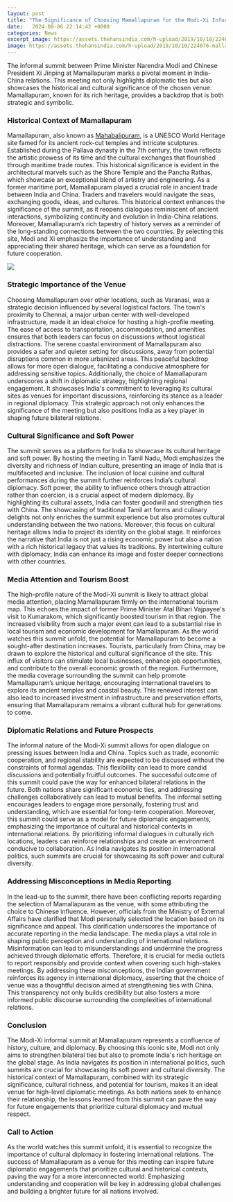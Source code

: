 ```yaml
---
layout: post
title: "The Significance of Choosing Mamallapuram for the Modi-Xi Informal Summit"
date:   2024-08-06 22:14:42 +0000
categories: News
excerpt_image: https://assets.thehansindia.com/h-upload/2019/10/10/224676-mallapuram.webp
image: https://assets.thehansindia.com/h-upload/2019/10/10/224676-mallapuram.webp
---
```


The informal summit between Prime Minister Narendra Modi and Chinese President Xi Jinping at Mamallapuram marks a pivotal moment in India-China relations. This meeting not only highlights diplomatic ties but also showcases the historical and cultural significance of the chosen venue. Mamallapuram, known for its rich heritage, provides a backdrop that is both strategic and symbolic.
### Historical Context of Mamallapuram
Mamallapuram, also known as [Mahabalipuram](https://us.edu.vn/en/Mahabalipuram), is a UNESCO World Heritage site famed for its ancient rock-cut temples and intricate sculptures. Established during the Pallava dynasty in the 7th century, the town reflects the artistic prowess of its time and the cultural exchanges that flourished through maritime trade routes. This historical significance is evident in the architectural marvels such as the Shore Temple and the Pancha Rathas, which showcase an exceptional blend of artistry and engineering.
As a former maritime port, Mamallapuram played a crucial role in ancient trade between India and China. Traders and travelers would navigate the seas, exchanging goods, ideas, and cultures. This historical context enhances the significance of the summit, as it reopens dialogues reminiscent of ancient interactions, symbolizing continuity and evolution in India-China relations.
Moreover, Mamallapuram’s rich tapestry of history serves as a reminder of the long-standing connections between the two countries. By selecting this site, Modi and Xi emphasize the importance of understanding and appreciating their shared heritage, which can serve as a foundation for future cooperation.

![](https://assets.thehansindia.com/h-upload/2019/10/10/224676-mallapuram.webp)
### Strategic Importance of the Venue
Choosing Mamallapuram over other locations, such as Varanasi, was a strategic decision influenced by several logistical factors. The town's proximity to Chennai, a major urban center with well-developed infrastructure, made it an ideal choice for hosting a high-profile meeting. The ease of access to transportation, accommodation, and amenities ensures that both leaders can focus on discussions without logistical distractions.
The serene coastal environment of Mamallapuram also provides a safer and quieter setting for discussions, away from potential disruptions common in more urbanized areas. This peaceful backdrop allows for more open dialogue, facilitating a conducive atmosphere for addressing sensitive topics.
Additionally, the choice of Mamallapuram underscores a shift in diplomatic strategy, highlighting regional engagement. It showcases India's commitment to leveraging its cultural sites as venues for important discussions, reinforcing its stance as a leader in regional diplomacy. This strategic approach not only enhances the significance of the meeting but also positions India as a key player in shaping future bilateral relations.
### Cultural Significance and Soft Power
The summit serves as a platform for India to showcase its cultural heritage and soft power. By hosting the meeting in Tamil Nadu, Modi emphasizes the diversity and richness of Indian culture, presenting an image of India that is multifaceted and inclusive. The inclusion of local cuisine and cultural performances during the summit further reinforces India’s cultural diplomacy.
Soft power, the ability to influence others through attraction rather than coercion, is a crucial aspect of modern diplomacy. By highlighting its cultural assets, India can foster goodwill and strengthen ties with China. The showcasing of traditional Tamil art forms and culinary delights not only enriches the summit experience but also promotes cultural understanding between the two nations.
Moreover, this focus on cultural heritage allows India to project its identity on the global stage. It reinforces the narrative that India is not just a rising economic power but also a nation with a rich historical legacy that values its traditions. By intertwining culture with diplomacy, India can enhance its image and foster deeper connections with other countries.
### Media Attention and Tourism Boost
The high-profile nature of the Modi-Xi summit is likely to attract global media attention, placing Mamallapuram firmly on the international tourism map. This echoes the impact of former Prime Minister Atal Bihari Vajpayee's visit to Kumarakom, which significantly boosted tourism in that region. The increased visibility from such a major event can lead to a substantial rise in local tourism and economic development for Mamallapuram.
As the world watches this summit unfold, the potential for Mamallapuram to become a sought-after destination increases. Tourists, particularly from China, may be drawn to explore the historical and cultural significance of the site. This influx of visitors can stimulate local businesses, enhance job opportunities, and contribute to the overall economic growth of the region.
Furthermore, the media coverage surrounding the summit can help promote Mamallapuram’s unique heritage, encouraging international travelers to explore its ancient temples and coastal beauty. This renewed interest can also lead to increased investment in infrastructure and preservation efforts, ensuring that Mamallapuram remains a vibrant cultural hub for generations to come.
### Diplomatic Relations and Future Prospects
The informal nature of the Modi-Xi summit allows for open dialogue on pressing issues between India and China. Topics such as trade, economic cooperation, and regional stability are expected to be discussed without the constraints of formal agendas. This flexibility can lead to more candid discussions and potentially fruitful outcomes.
The successful outcome of this summit could pave the way for enhanced bilateral relations in the future. Both nations share significant economic ties, and addressing challenges collaboratively can lead to mutual benefits. The informal setting encourages leaders to engage more personally, fostering trust and understanding, which are essential for long-term cooperation.
Moreover, this summit could serve as a model for future diplomatic engagements, emphasizing the importance of cultural and historical contexts in international relations. By prioritizing informal dialogues in culturally rich locations, leaders can reinforce relationships and create an environment conducive to collaboration. As India navigates its position in international politics, such summits are crucial for showcasing its soft power and cultural diversity.
### Addressing Misconceptions in Media Reporting
In the lead-up to the summit, there have been conflicting reports regarding the selection of Mamallapuram as the venue, with some attributing the choice to Chinese influence. However, officials from the Ministry of External Affairs have clarified that Modi personally selected the location based on its significance and appeal. This clarification underscores the importance of accurate reporting in the media landscape.
The media plays a vital role in shaping public perception and understanding of international relations. Misinformation can lead to misunderstandings and undermine the progress achieved through diplomatic efforts. Therefore, it is crucial for media outlets to report responsibly and provide context when covering such high-stakes meetings.
By addressing these misconceptions, the Indian government reinforces its agency in international diplomacy, asserting that the choice of venue was a thoughtful decision aimed at strengthening ties with China. This transparency not only builds credibility but also fosters a more informed public discourse surrounding the complexities of international relations.
### Conclusion
The Modi-Xi informal summit at Mamallapuram represents a confluence of history, culture, and diplomacy. By choosing this iconic site, Modi not only aims to strengthen bilateral ties but also to promote India's rich heritage on the global stage. As India navigates its position in international politics, such summits are crucial for showcasing its soft power and cultural diversity.
The historical context of Mamallapuram, combined with its strategic significance, cultural richness, and potential for tourism, makes it an ideal venue for high-level diplomatic meetings. As both nations seek to enhance their relationship, the lessons learned from this summit can pave the way for future engagements that prioritize cultural diplomacy and mutual respect.
### Call to Action
As the world watches this summit unfold, it is essential to recognize the importance of cultural diplomacy in fostering international relations. The success of Mamallapuram as a venue for this meeting can inspire future diplomatic engagements that prioritize cultural and historical contexts, paving the way for a more interconnected world. Emphasizing understanding and cooperation will be key in addressing global challenges and building a brighter future for all nations involved.